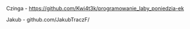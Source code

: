 Czinga - https://github.com/Kwi4t3k/programowanie_laby_poniedzia-ek 


Jakub - github.com/JakubTraczF/
